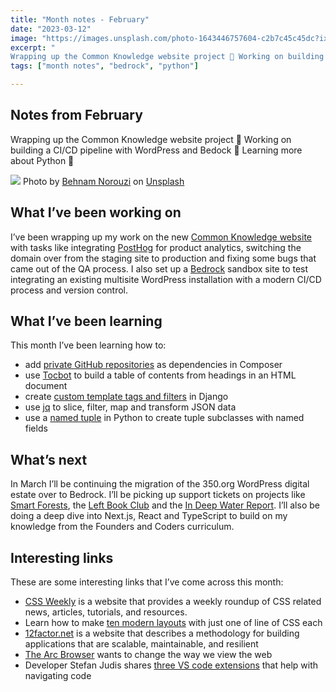 ```yaml
---
title: "Month notes - February"
date: "2023-03-12"
image: "https://images.unsplash.com/photo-1643446757604-c2b7c45c45dc?ixlib=rb-4.0.3&ixid=MnwxMjA3fDB8MHxwaG90by1wYWdlfHx8fGVufDB8fHx8&auto=format&fit=crop&w=928&q=80"
excerpt: "
Wrapping up the Common Knowledge website project 🎁 Working on building a CI/CD pipeline with WordPress and Bedock 🔧 Learning more about Python 🐍"
tags: ["month notes", "bedrock", "python"]

---
```


<article>

<h1> Notes from February </h1>

Wrapping up the Common Knowledge website project 🎁 Working on building a CI/CD pipeline with WordPress and Bedock 🔧 Learning more about Python 🐍

![](https://images.unsplash.com/photo-1643446757604-c2b7c45c45dc?ixlib=rb-4.0.3&ixid=MnwxMjA3fDB8MHxwaG90by1wYWdlfHx8fGVufDB8fHx8&auto=format&fit=crop&w=928&q=80)
Photo by <a href="https://unsplash.com/@behy_studio?utm_source=unsplash&utm_medium=referral&utm_content=creditCopyText">Behnam Norouzi</a> on <a href="https://unsplash.com/photos/hDuNk0ubnAw?utm_source=unsplash&utm_medium=referral&utm_content=creditCopyText">Unsplash</a>

<h2> What I’ve been working on </h2>

I’ve been wrapping up my work on the new [Common Knowledge website](https://commonknowledge.coop/) with tasks like integrating [PostHog](https://posthog.com/) for product analytics, switching the domain over from the staging site to production and fixing some bugs that came out of the QA process. I also set up a [Bedrock](https://roots.io/bedrock/) sandbox site to test integrating an existing multisite WordPress installation with a modern CI/CD process and version control.

<h2> What I’ve been learning </h2>

This month I’ve been learning how to:

- add [private GitHub repositories](https://kraftner.com/en/blog/handling-authentication-with-composer-and-private-github-repositories/) as dependencies in Composer
- use [Tocbot](https://github.com/tscanlin/tocbot) to build a table of contents from headings in an HTML document
- create [custom template tags and filters](https://docs.djangoproject.com/en/4.1/howto/custom-template-tags/) in Django
- use [jq](https://stedolan.github.io/jq/) to slice, filter, map and transform JSON data
- use a [named tuple](https://realpython.com/python-namedtuple/) in Python to create tuple subclasses with named fields

<h2> What’s next </h2>

In March I’ll be continuing the migration of the 350.org WordPress digital estate over to Bedrock. I’ll be picking up support tickets on projects like [Smart Forests](https://atlas.smartforests.net/en-gb/), the [Left Book Club](https://leftbookclub.com/) and the [In Deep Water Report](https://in-deep-water.vercel.app/). I’ll also be doing a deep dive into Next.js, React and TypeScript to build on my knowledge from the Founders and Coders curriculum.

<h2> Interesting links </h2>

These are some interesting links that I’ve come across this month:

- [CSS Weekly](https://css-weekly.com/) is a website that provides a weekly roundup of CSS related news, articles, tutorials, and resources.
- Learn how to make [ten modern layouts](https://web.dev/one-line-layouts/) with just one of line of CSS each
- [12factor.net](https://12factor.net/) is a website that describes a methodology for building applications that are scalable, maintainable, and resilient
- [The Arc Browser](https://arc.net/) wants to change the way we view the web
- Developer Stefan Judis shares [three VS code extensions](https://www.stefanjudis.com/blog/vs-code-extensions-to-ease-navigating-code/) that help with navigating code
</article>
